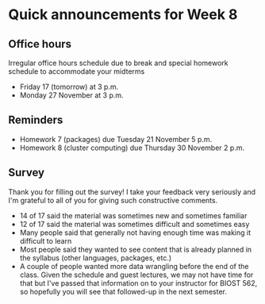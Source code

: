 # Quick announcements for Week 8

## Office hours

Irregular office hours schedule due to break and special homework schedule to accommodate your midterms

- Friday 17 (tomorrow) at 3 p.m. 
- Monday 27 November at 3 p.m.

## Reminders

- Homework 7 (packages) due Tuesday 21 November 5 p.m.
- Homework 8 (cluster computing) due Thursday 30 November 2 p.m.

## Survey

Thank you for filling out the survey! I take your feedback very seriously and I'm grateful to all of you for giving such constructive comments. 

- 14 of 17 said the material was sometimes new and sometimes familiar
- 12 of 17 said the material was sometimes difficult and sometimes easy
- Many people said that generally not having enough time was making it difficult to learn
- Most people said they wanted to see content that is already planned in the syllabus (other languages, packages, etc.)
- A couple of people wanted more data wrangling before the end of the class. Given the schedule and guest lectures, we may not have time for that but I've passed that information on to your instructor for BIOST 562, so hopefully you will see that followed-up in the next semester.
